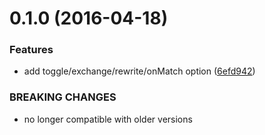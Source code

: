 <a name="0.1.0"></a>
# 0.1.0 (2016-04-18)


### Features

* add toggle/exchange/rewrite/onMatch option ([6efd942](https://github.com/itakojs/itako-text-transformer-dictionary/commit/6efd942))


### BREAKING CHANGES

* no longer compatible with older versions




